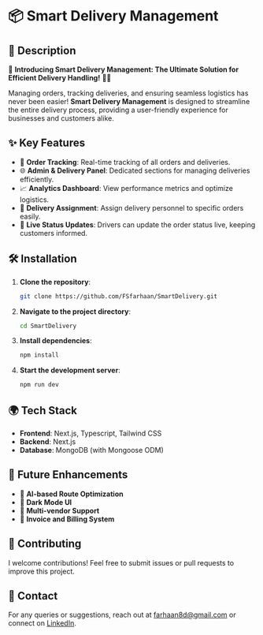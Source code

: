 # 📦 Smart Delivery Management

## 📖 Description

🚀 **Introducing Smart Delivery Management: The Ultimate Solution for Efficient Delivery Handling!** 🚚💾

Managing orders, tracking deliveries, and ensuring seamless logistics has never been easier! **Smart Delivery Management** is designed to streamline the entire delivery process, providing a user-friendly experience for businesses and customers alike.

## ✨ Key Features

- 📅 **Order Tracking**: Real-time tracking of all orders and deliveries.
- 🌐 **Admin & Delivery Panel**: Dedicated sections for managing deliveries efficiently.
- 📈 **Analytics Dashboard**: View performance metrics and optimize logistics.
- 📍 **Delivery Assignment**: Assign delivery personnel to specific orders easily.
- 📢 **Live Status Updates**: Drivers can update the order status live, keeping customers informed.

## 🛠️ Installation

1. **Clone the repository**:
    ```bash
    git clone https://github.com/FSfarhaan/SmartDelivery.git
    ```
2. **Navigate to the project directory**:
    ```bash
    cd SmartDelivery
    ```
3. **Install dependencies**:
    ```bash
    npm install
    ```
4. **Start the development server**:
    ```bash
    npm run dev
    ```

## 🌍 Tech Stack

- **Frontend**: Next.js, Typescript, Tailwind CSS
- **Backend**: Next.js
- **Database**: MongoDB (with Mongoose ODM)

## 💎 Future Enhancements

- 📝 **AI-based Route Optimization**
- 🌟 **Dark Mode UI**
- 💼 **Multi-vendor Support**
- 📃 **Invoice and Billing System**

## 📢 Contributing

I welcome contributions! Feel free to submit issues or pull requests to improve this project.

## 💌 Contact

For any queries or suggestions, reach out at [farhaan8d@gmail.com](mailto:farhaan8d@gmail.com) or connect on [LinkedIn](https://www.linkedin.com/in/fsfarhaanshaikh/).

